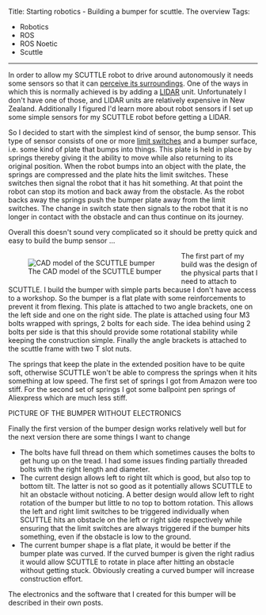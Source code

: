 Title: Starting robotics - Building a bumper for scuttle. The overview
Tags:

- Robotics
- ROS
- ROS Noetic
- Scuttle

---

In order to allow my SCUTTLE robot to drive around autonomously it needs some sensors so that it
can [perceive its surroundings](https://en.wikipedia.org/wiki/Simultaneous_localization_and_mapping).
One of the ways in which this is normally achieved is by adding a [LIDAR](https://en.wikipedia.org/wiki/Lidar)
unit. Unfortunately I don't have one of those, and LIDAR units are relatively expensive in New Zealand.
Additionally I figured I'd learn more about robot sensors if I set up some simple sensors for my
SCUTTLE robot before getting a LIDAR.

So I decided to start with the simplest kind of sensor, the bump sensor. This type of sensor
consists of one or more [limit switches](https://en.wikipedia.org/wiki/Limit_switch) and a bumper
surface, i.e. some kind of plate that bumps into things. This plate is held in place by springs thereby
giving it the ability to move while also returning to its original position.
When the robot bumps into an object with the plate, the springs are compressed and the plate hits
the limit switches. These switches then signal the robot that it has hit something. At that point the
robot can stop its motion and back away from the obstacle. As the robot backs away the springs push the
bumper plate away from the limit switches. The change in switch state then signals to the robot that
it is no longer in contact with the obstacle and can thus continue on its journey.

Overall this doesn't sound very complicated so it should be pretty quick and easy to build the
bump sensor ...

<figure style="float:left">
<img alt="CAD model of the SCUTTLE bumper" src="/assets/images/robotics/scuttle/scuttle-bumper-cad-model.png" />
<figcaption>The CAD model of the SCUTTLE bumper</figcaption>
</figure>

The first part of my build was the design of the physical parts that I need to attach to SCUTTLE. I
build the bumper with simple parts because I don't have access to a workshop. So
the bumper is a flat plate with some reinforcements to prevent it from flexing. This plate
is attached to two angle brackets, one on the left side and one on the right side. The plate is
attached using four M3 bolts wrapped with springs, 2 bolts for each side. The idea behind using
2 bolts per side is that this should provide some rotational stability while keeping the construction
simple. Finally the angle brackets is attached to the scuttle frame with two T slot nuts.

The springs that keep the plate in the extended position have to be quite soft, otherwise
SCUTTLE won't be able to compress the springs when it hits something at low speed. The first
set of springs I got from Amazon were too stiff. For the second set of springs I got some ballpoint
pen springs of Aliexpress which are much less stiff.

PICTURE OF THE BUMPER WITHOUT ELECTRONICS

Finally the first version of the bumper design works relatively well but for the next version there
are some things I want to change

- The bolts have full thread on them which sometimes causes the bolts to get hung up on the tread. I
  had some issues finding partially threaded bolts with the right length and diameter.
- The current design allows left to right tilt which is good, but also top to bottom tilt. The latter
  is not so good as it potentially allows SCUTTLE to hit an obstacle without noticing. A better design
  would allow left to right rotation of the bumper but little to no top to bottom rotation. This
  allows the left and right limit switches to be triggered individually when SCUTTLE hits an obstacle
  on the left or right side respectively while ensuring that the limit switches are always triggered
  if the bumper hits something, even if the obstacle is low to the ground.
- The current bumper shape is a flat plate, it would be better if the bumper plate was curved. If the
  curved bumper is given the right radius it would allow SCUTTLE to rotate in place after hitting
  an obstacle without getting stuck. Obviously creating a curved bumper will increase construction
  effort.

The electronics and the software that I created for this bumper will be described in their
own posts.
